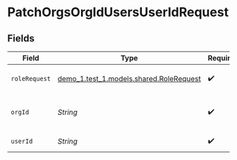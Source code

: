 # PatchOrgsOrgIdUsersUserIdRequest


## Fields

| Field                                                                         | Type                                                                          | Required                                                                      | Description                                                                   |
| ----------------------------------------------------------------------------- | ----------------------------------------------------------------------------- | ----------------------------------------------------------------------------- | ----------------------------------------------------------------------------- |
| `roleRequest`                                                                 | [demo_1.test_1.models.shared.RoleRequest](../../models/shared/RoleRequest.md) | :heavy_check_mark:                                                            | The new user the role<br/><br/>                                               |
| `orgId`                                                                       | *String*                                                                      | :heavy_check_mark:                                                            | The Organization ID.<br/><br/>                                                |
| `userId`                                                                      | *String*                                                                      | :heavy_check_mark:                                                            | The User ID<br/><br/>                                                         |
